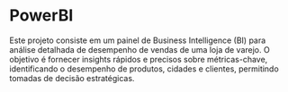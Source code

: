 # PowerBI
Este projeto consiste em um painel de Business Intelligence (BI) para análise detalhada de desempenho de vendas de uma loja de varejo. O objetivo é fornecer insights rápidos e precisos sobre métricas-chave, identificando o desempenho de produtos, cidades e clientes, permitindo tomadas de decisão estratégicas.
